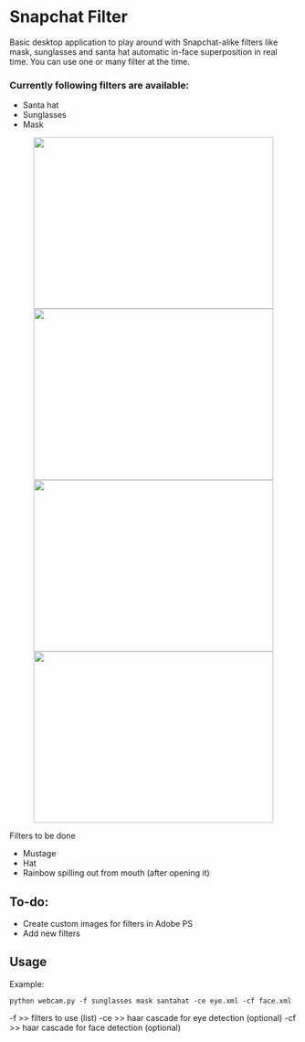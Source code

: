 # Snapchat Filter
Basic desktop application to play around with Snapchat-alike filters like mask, sunglasses and santa hat automatic in-face superposition in real time.
You can use one or many filter at the time.

### Currently following filters are available:
* Santa hat
* Sunglasses
* Mask 

<p align="center">
  <img width="420" height="300" src="https://i.imgur.com/iKEqapx.png">
  <img width="420" height="300" src="https://i.imgur.com/0Z2xSyK.png">
  <img width="420" height="300" src="https://i.imgur.com/Br3VM9P.png">
  <img width="420" height="300" src="https://i.imgur.com/dIBNTDx.png">
</p>

Filters to be done
* Mustage
* Hat
* Rainbow spilling out from mouth (after opening it)

## To-do:
* Create custom images for filters in Adobe PS
* Add new filters

## Usage
Example:
```
python webcam.py -f sunglasses mask santahat -ce eye.xml -cf face.xml
```
-f >> filters to use (list)
-ce >> haar cascade for eye detection (optional)
-cf >> haar cascade for face detection (optional)
